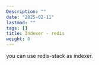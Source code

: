 ```yaml
---
Description: ""
date: "2025-02-11"
lastmod: ""
tags: []
title: Indexer - redis
weight: 0
---
```


you can use redis-stack as indexer.
